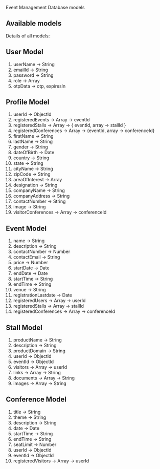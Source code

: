 Event Management Database models

## Available models

Details of all models:

## User Model

1.  userName -> String
2.  emailId -> String
3.  password -> String
4.  role -> Array
5.  otpData -> otp, expiresIn

## Profile Model

1.  userId -> ObjectId
2.  registeredEvents -> Array -> eventId
3.  registeredStalls -> Array -> { eventId, array -> stallId }
4.  registeredConferences -> Array -> {eventId, array -> conferenceId}
5.  firstName -> String
6.  lastName -> String
7.  gender -> String
8.  dateOfBirth -> Date
9.  country -> String
10. state -> String
11. cityName -> String
12. zipCode -> String
13. areaOfInterest -> Array
14. designation -> String
15. companyName -> String
16. companyAddress -> String
17. contactNumber -> String
18. image -> String
19. visitorConferences -> Array -> conferenceId

## Event Model

1. name -> String
2. description -> String
3. contactNumber -> Number
4. contactEmail -> String
5. price -> Number
6. startDate -> Date
7. endDate -> Date
8. startTime -> String
9. endTime -> String
10. venue -> String
11. registrationLastdate -> Date
12. registeredUsers -> Array -> userId
13. registeredStalls -> Array -> stallId
14. registeredConferences -> Array -> conferenceId

## Stall Model

1. productName -> String
2. description -> String
3. productDomain -> String
4. userId -> ObjectId
5. eventId -> ObjectId
6. visitors -> Array -> userId
7. links -> Array -> String
8. documents -> Array -> String
9. images -> Array -> String

## Conference Model

1. title -> String
2. theme -> String
3. description -> String
4. date -> Date
5. startTime -> String
6. endTime -> String
7. seatLimit -> Number
8. userId -> ObjectId
9. eventId -> ObjectId
10. registeredVisitors -> Array -> userId
